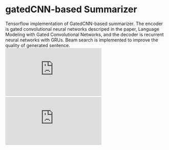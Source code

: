 # gatedCNN-based Summarizer
Tensorflow implementation of GatedCNN-based summarizer. The encoder is gated convolutional neural networks descriped in the paper, Language Modeling with Gated Convolutional Networks, and the decoder is recurrent neural networks with GRUs. Beam search is implemented to improve the quality of generated sentence.
![image](https://github.com/dodocho/GatedCNN-based-summarizer/blob/master/encoder.pdf)
![image](https://github.com/dodocho/GatedCNN-based-summarizer/blob/master/decoder.pdf)
